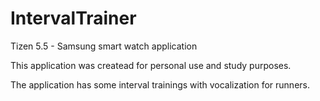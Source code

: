 # IntervalTrainer
Tizen 5.5 - Samsung smart watch application

This application was createad for personal use and study purposes. 

The application has some interval trainings with vocalization for runners.